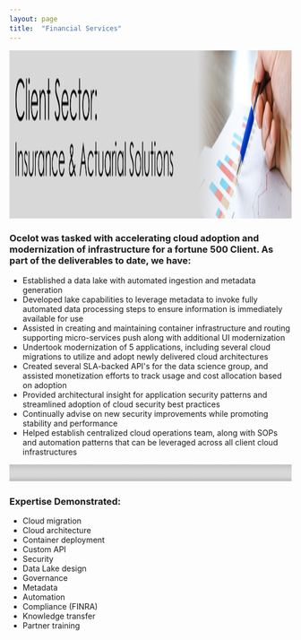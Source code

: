 ```yaml
---
layout: page
title:  "Financial Services"
---
```

<img src="/assets/images/FS-header.png" alt="divider" width="2200" height="300"/>

### Ocelot was tasked with accelerating cloud adoption and modernization of infrastructure for a fortune 500 Client.  As part of the deliverables to date, we have:

- Established a data lake with automated ingestion and metadata generation  
- Developed lake capabilities to leverage metadata to invoke fully automated data processing steps to ensure information is immediately available for use
- Assisted in creating and maintaining container infrastructure and routing supporting micro-services push along with additional UI modernization
- Undertook modernization of 5 applications, including several cloud migrations to utilize and adopt newly delivered cloud architectures
- Created several SLA-backed API's for the data science group, and assisted monetization efforts to track usage and cost allocation based on adoption
- Provided architectural insight for application security patterns and streamlined adoption of cloud security best practices
- Continually advise on new security improvements while promoting stability and performance
- Helped establish centralized cloud operations team, along with SOPs and automation patterns that can be leveraged across all client cloud infrastructures

<img src="/assets/images/div2.png" alt="divider" width="1500" height="30"/>

### Expertise Demonstrated:

- Cloud migration
- Cloud architecture
- Container deployment
- Custom API
- Security
- Data Lake design
- Governance
- Metadata
- Automation
- Compliance (FINRA)
- Knowledge transfer
- Partner training
